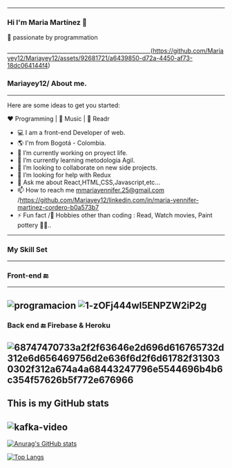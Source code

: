 ____________________________________

### Hi I'm Maria Martínez 👋
🚀  passionate by programmation 

____________________________________________________(https://github.com/Mariayey12/Mariayey12/assets/92681721/a6439850-d72a-4450-af73-18dc064144f4)
### Mariayey12/  About me.
-------------------------------------------------------------------------------------------------------------------------------------------------------------
Here are some ideas to get you started:

❤️ Programming | 🖤 Music | 💙 Readr  

- 💻 I am a front-end Developer of web.      
- 🌎 I'm from Bogotá - Colombia.       
- 🔭 I’m currently working on proyect life. 
- 🌱 I’m currently learning metodologia Agil.
- 👯 I’m looking to collaborate on new side projects.
- 🤔 I’m looking for help with  Redux
- 💬 Ask me about React,HTML,CSS,Javascript,etc...
- 📫 How to reach me  mmariayennifer.25@gmail.com /https://github.com/Mariayey12/linkedin.com/in/maria-yennifer-martinez-cordero-b0a573b7
- ⚡ Fun fact /🎿 Hobbies other than coding : Read, Watch movies, Paint pottery 🤔🤖..  
-------------------------------------------------------------------------------------------------------------------------------------------------------------
 ### My Skill Set
-------------------------------------------------------------------------------------------------------------------------------------------------------------
 ###  Front-end 🔚 
 ---------------------------------------------
![programacion](https://user-images.githubusercontent.com/92681721/176324504-458a6d0c-1a7a-45a3-99ee-042f5403268a.gif)
![1-zOFj444wI5ENPZW2iP2g](https://user-images.githubusercontent.com/92681721/176330087-5bf1af34-2c1f-4603-86ec-b34e717711f7.gif)
--------------------------------------------------------------------------------------------------------------------------------------------------------------
 ###  Back end 🔚 Firebase & Heroku
![68747470733a2f2f63646e2d696d616765732d312e6d656469756d2e636f6d2f6d61782f313030302f312a674a4a68443247796e5544696b4b6c354f57626b5f772e676966](https://user-images.githubusercontent.com/92681721/176331864-709ffb84-1426-493b-9581-a72a04be5749.gif)
---------------------------------------------------------------------------------------------------------------------------------------------------------------
This is my GitHub stats
----------------------------------------------------------------------------------------------------------------------------------
![kafka-video](https://user-images.githubusercontent.com/92681721/176333083-e00e9d84-aca4-433f-87a4-d5fe598c2adc.gif)
--------------------------------------------------------------------------------------------------------------------------------------------------------------
  
[![Anurag's GitHub stats](https://github-readme-stats.vercel.app/api?username=Mariayey12)](https://https://github.com/Mariayey12/github-readme-stats)

[![Top Langs](https://github-readme-stats.vercel.app/api/top-langs/?username=Mariayey12&layout=compact)](https://github.com/Mariayey/github-readme-stats)

